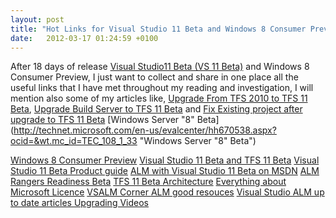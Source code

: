 ```yaml
---
layout: post
title: "Hot Links for Visual Studio 11 Beta and Windows 8 Consumer Preview"
date:   2012-03-17 01:24:59 +0100
---
```


After 18 days of release [Visual Studio11 Beta (VS 11
Beta)](https://mohamedradwan.com/category/visual-studio-11-beta/ "VS 11 Beta cat")
and Windows 8 Consumer Preview, I just want to collect and share in one
place all  the useful links that I have met throughout my reading
and investigation, I will mention also some of my articles
like, [Upgrade From TFS 2010 to TFS 11
Beta](mohamedradwan.com/2012/03/07/upgrade-tfs-2010-to-tfs-11-beta-step-by-step-and-its-prerequisites/ "Upgrade to TFS 11 Beta"),
[Upgrade Build Server to TFS 11 Beta](https://mohamedradwan.com/postsinstall-or-upgrade-tfs-build-service-11-beta-on-a-separate-build-server/ "Upgrade TFS Build Server to TFS 11 Beta") and  [Fix Existing project after upgrade to TFS 11 Beta](How%20to%20fix%20existing%20project%20in%20old%20TFS%20after%20upgrade%20to%20TFS%2011%20beta "Fix Existing Project after Upgrade to TFS 11 Beta")
[Windows Server \"8\" Beta](http://technet.microsoft.com/en-us/evalcenter/hh670538.aspx?ocid=&wt.mc_id=TEC_108_1_33 "Windows Server "8" Beta")

[Windows 8 Consumer Preview](http://windows.microsoft.com/en-US/windows-8/download "Windows 8 Consumer Preview")
[Visual Studio 11 Beta and TFS 11 Beta](http://www.microsoft.com/visualstudio/11/en-us/downloads "Visual Studio 11 beta")
[Visual Studio 11 Beta Product guide](http://go.microsoft.com/fwlink/?linkid=243994 "Visual Studio 11 Beta Product guide")
[ALM with Visual Studio 11 Beta on MSDN](http://msdn.microsoft.com/en-us/library/fda2bad5%28v=vs.110%29.aspx "ALM with Visual Studio 11 Beta")
[ALM Rangers Readiness Beta](http://blogs.msdn.com/b/visualstudioalm/archive/2012/02/29/welcome-to-visual-studio-11-alm-rangers-readiness-beta-wave.aspx?ocid=soc-n-eg-elite--MRadwan "ALM Rangers Readiness Beta")
[TFS 11 Beta Architecture](http://msdn.microsoft.com/en-us/library/ms252473%28v=vs.110%29.aspx "TFS 11 Beta Architecture")
[Everything about Microsoft Licence](http://ladylicensing.wordpress.com/ "Microsoft Licence")
[VSALM Corner ](http://www.facebook.com/VSALMCorner "VSALM Corner")
[ALM good resouces](http://blog.nwcadence.com/ "ALM resources ")
[Visual Studio ALM up to date articles ](http://www.scoop.it/t/visual-studio-alm "VS 11 up to date articles ")
[Upgrading Videos ](http://blogs.msdn.com/b/briankel/archive/2012/03/07/new-videos-upgrading-to-team-foundation-server-11.aspx "Upgrade Videos")

